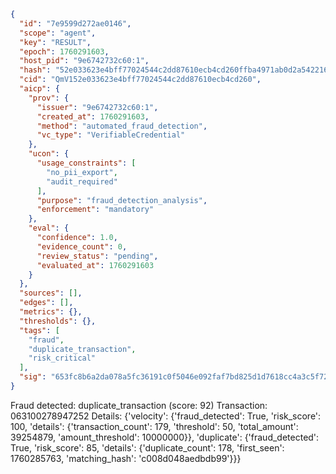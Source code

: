 ```json
{
  "id": "7e9599d272ae0146",
  "scope": "agent",
  "key": "RESULT",
  "epoch": 1760291603,
  "host_pid": "9e6742732c60:1",
  "hash": "52e033623e4bff77024544c2dd87610ecb4cd260ffba4971ab0d2a5422165674",
  "cid": "QmV152e033623e4bff77024544c2dd87610ecb4cd260",
  "aicp": {
    "prov": {
      "issuer": "9e6742732c60:1",
      "created_at": 1760291603,
      "method": "automated_fraud_detection",
      "vc_type": "VerifiableCredential"
    },
    "ucon": {
      "usage_constraints": [
        "no_pii_export",
        "audit_required"
      ],
      "purpose": "fraud_detection_analysis",
      "enforcement": "mandatory"
    },
    "eval": {
      "confidence": 1.0,
      "evidence_count": 0,
      "review_status": "pending",
      "evaluated_at": 1760291603
    }
  },
  "sources": [],
  "edges": [],
  "metrics": {},
  "thresholds": {},
  "tags": [
    "fraud",
    "duplicate_transaction",
    "risk_critical"
  ],
  "sig": "653fc8b6a2da078a5fc36191c0f5046e092faf7bd825d1d7618cc4a3c5f72261"
}
```

Fraud detected: duplicate_transaction (score: 92)
Transaction: 063100278947252
Details: {'velocity': {'fraud_detected': True, 'risk_score': 100, 'details': {'transaction_count': 179, 'threshold': 50, 'total_amount': 39254879, 'amount_threshold': 10000000}}, 'duplicate': {'fraud_detected': True, 'risk_score': 85, 'details': {'duplicate_count': 178, 'first_seen': 1760285763, 'matching_hash': 'c008d048aedbdb99'}}}
